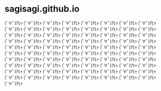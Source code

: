 # sagisagi.github.io
(ﾟ∀ﾟ)ｱﾋｬ
(ﾟ∀ﾟ)ｱﾋｬ
(ﾟ∀ﾟ)ｱﾋｬ
(ﾟ∀ﾟ)ｱﾋｬ
(ﾟ∀ﾟ)ｱﾋｬ
(ﾟ∀ﾟ)ｱﾋｬ
(ﾟ∀ﾟ)ｱﾋｬ
(ﾟ∀ﾟ)ｱﾋｬ
(ﾟ∀ﾟ)ｱﾋｬ
(ﾟ∀ﾟ)ｱﾋｬ
(ﾟ∀ﾟ)ｱﾋｬ
(ﾟ∀ﾟ)ｱﾋｬ
(ﾟ∀ﾟ)ｱﾋｬ
(ﾟ∀ﾟ)ｱﾋｬ
(ﾟ∀ﾟ)ｱﾋｬ
(ﾟ∀ﾟ)ｱﾋｬ
(ﾟ∀ﾟ)ｱﾋｬ
(ﾟ∀ﾟ)ｱﾋｬ
(ﾟ∀ﾟ)ｱﾋｬ
(ﾟ∀ﾟ)ｱﾋｬ
(ﾟ∀ﾟ)ｱﾋｬ
(ﾟ∀ﾟ)ｱﾋｬ
(ﾟ∀ﾟ)ｱﾋｬ
(ﾟ∀ﾟ)ｱﾋｬ
(ﾟ∀ﾟ)ｱﾋｬ
(ﾟ∀ﾟ)ｱﾋｬ
(ﾟ∀ﾟ)ｱﾋｬ
(ﾟ∀ﾟ)ｱﾋｬ
(ﾟ∀ﾟ)ｱﾋｬ
(ﾟ∀ﾟ)ｱﾋｬ
(ﾟ∀ﾟ)ｱﾋｬ
(ﾟ∀ﾟ)ｱﾋｬ
(ﾟ∀ﾟ)ｱﾋｬ
(ﾟ∀ﾟ)ｱﾋｬ
(ﾟ∀ﾟ)ｱﾋｬ
(ﾟ∀ﾟ)ｱﾋｬ
(ﾟ∀ﾟ)ｱﾋｬ
(ﾟ∀ﾟ)ｱﾋｬ
(ﾟ∀ﾟ)ｱﾋｬ
(ﾟ∀ﾟ)ｱﾋｬ
(ﾟ∀ﾟ)ｱﾋｬ
(ﾟ∀ﾟ)ｱﾋｬ
(ﾟ∀ﾟ)ｱﾋｬ
(ﾟ∀ﾟ)ｱﾋｬ
(ﾟ∀ﾟ)ｱﾋｬ
(ﾟ∀ﾟ)ｱﾋｬ
(ﾟ∀ﾟ)ｱﾋｬ
(ﾟ∀ﾟ)ｱﾋｬ
(ﾟ∀ﾟ)ｱﾋｬ
(ﾟ∀ﾟ)ｱﾋｬ
(ﾟ∀ﾟ)ｱﾋｬ
(ﾟ∀ﾟ)ｱﾋｬ
(ﾟ∀ﾟ)ｱﾋｬ
(ﾟ∀ﾟ)ｱﾋｬ
(ﾟ∀ﾟ)ｱﾋｬ
(ﾟ∀ﾟ)ｱﾋｬ
(ﾟ∀ﾟ)ｱﾋｬ
(ﾟ∀ﾟ)ｱﾋｬ
(ﾟ∀ﾟ)ｱﾋｬ
(ﾟ∀ﾟ)ｱﾋｬ
(ﾟ∀ﾟ)ｱﾋｬ
(ﾟ∀ﾟ)ｱﾋｬ
(ﾟ∀ﾟ)ｱﾋｬ
(ﾟ∀ﾟ)ｱﾋｬ
(ﾟ∀ﾟ)ｱﾋｬ
(ﾟ∀ﾟ)ｱﾋｬ
(ﾟ∀ﾟ)ｱﾋｬ
(ﾟ∀ﾟ)ｱﾋｬ
(ﾟ∀ﾟ)ｱﾋｬ
(ﾟ∀ﾟ)ｱﾋｬ
(ﾟ∀ﾟ)ｱﾋｬ
(ﾟ∀ﾟ)ｱﾋｬ
(ﾟ∀ﾟ)ｱﾋｬ
(ﾟ∀ﾟ)ｱﾋｬ
(ﾟ∀ﾟ)ｱﾋｬ
(ﾟ∀ﾟ)ｱﾋｬ
(ﾟ∀ﾟ)ｱﾋｬ
(ﾟ∀ﾟ)ｱﾋｬ
(ﾟ∀ﾟ)ｱﾋｬ
(ﾟ∀ﾟ)ｱﾋｬ
(ﾟ∀ﾟ)ｱﾋｬ

